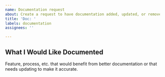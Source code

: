 ```yaml
---
name: Documentation request
about: Create a request to have documentation added, updated, or removed for a feature or process
title: 'Doc: '
labels: documentation
assignees: ''

---
```


## What I Would Like Documented

Feature, process, etc. that would benefit from better documentation or that needs updating to make it accurate.
